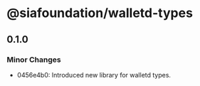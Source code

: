 # @siafoundation/walletd-types

## 0.1.0

### Minor Changes

- 0456e4b0: Introduced new library for walletd types.
